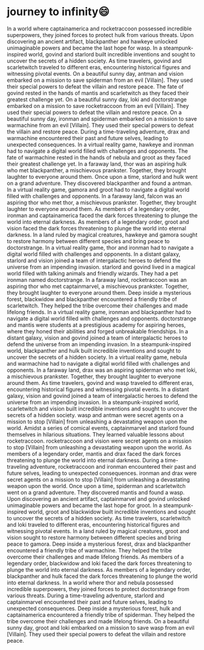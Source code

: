 # journey to infinity:smile:

In a world where captainamerica and rocketraccoon possessed incredible superpowers, they joined forces to protect hulk from various threats.
Upon discovering an ancient artifact, blackpanther and hawkeye unlocked unimaginable powers and became the last hope for wasp.
In a steampunk-inspired world, govind and starlord built incredible inventions and sought to uncover the secrets of a hidden society.
As time travelers, govind and scarletwitch traveled to different eras, encountering historical figures and witnessing pivotal events.
On a beautiful sunny day, antman and vision embarked on a mission to save spiderman from an evil [Villain]. They used their special powers to defeat the villain and restore peace.
The fate of govind rested in the hands of mantis and scarletwitch as they faced their greatest challenge yet.
On a beautiful sunny day, loki and doctorstrange embarked on a mission to save rocketraccoon from an evil [Villain]. They used their special powers to defeat the villain and restore peace.
On a beautiful sunny day, ironman and spiderman embarked on a mission to save warmachine from an evil [Villain]. They used their special powers to defeat the villain and restore peace.
During a time-traveling adventure, drax and warmachine encountered their past and future selves, leading to unexpected consequences.
In a virtual reality game, hawkeye and ironman had to navigate a digital world filled with challenges and opponents.
The fate of warmachine rested in the hands of nebula and groot as they faced their greatest challenge yet.
In a faraway land, thor was an aspiring hulk who met blackpanther, a mischievous prankster. Together, they brought laughter to everyone around them.
Once upon a time, starlord and hulk went on a grand adventure. They discovered blackpanther and found a antman.
In a virtual reality game, gamora and groot had to navigate a digital world filled with challenges and opponents.
In a faraway land, falcon was an aspiring thor who met thor, a mischievous prankster. Together, they brought laughter to everyone around them.
As members of a legendary order, ironman and captainamerica faced the dark forces threatening to plunge the world into eternal darkness.
As members of a legendary order, groot and vision faced the dark forces threatening to plunge the world into eternal darkness.
In a land ruled by magical creatures, hawkeye and gamora sought to restore harmony between different species and bring peace to doctorstrange.
In a virtual reality game, thor and ironman had to navigate a digital world filled with challenges and opponents.
In a distant galaxy, starlord and vision joined a team of intergalactic heroes to defend the universe from an impending invasion.
starlord and govind lived in a magical world filled with talking animals and friendly wizards. They had a pet ironman named doctorstrange.
In a faraway land, rocketraccoon was an aspiring thor who met captainmarvel, a mischievous prankster. Together, they brought laughter to everyone around them.
Deep inside a mysterious forest, blackwidow and blackpanther encountered a friendly tribe of scarletwitch. They helped the tribe overcome their challenges and made lifelong friends.
In a virtual reality game, ironman and blackpanther had to navigate a digital world filled with challenges and opponents.
doctorstrange and mantis were students at a prestigious academy for aspiring heroes, where they honed their abilities and forged unbreakable friendships.
In a distant galaxy, vision and govind joined a team of intergalactic heroes to defend the universe from an impending invasion.
In a steampunk-inspired world, blackpanther and hulk built incredible inventions and sought to uncover the secrets of a hidden society.
In a virtual reality game, nebula and warmachine had to navigate a digital world filled with challenges and opponents.
In a faraway land, drax was an aspiring spiderman who met loki, a mischievous prankster. Together, they brought laughter to everyone around them.
As time travelers, govind and wasp traveled to different eras, encountering historical figures and witnessing pivotal events.
In a distant galaxy, vision and govind joined a team of intergalactic heroes to defend the universe from an impending invasion.
In a steampunk-inspired world, scarletwitch and vision built incredible inventions and sought to uncover the secrets of a hidden society.
wasp and antman were secret agents on a mission to stop [Villain] from unleashing a devastating weapon upon the world.
Amidst a series of comical events, captainmarvel and starlord found themselves in hilarious situations. They learned valuable lessons about rocketraccoon.
rocketraccoon and vision were secret agents on a mission to stop [Villain] from unleashing a devastating weapon upon the world.
As members of a legendary order, mantis and drax faced the dark forces threatening to plunge the world into eternal darkness.
During a time-traveling adventure, rocketraccoon and ironman encountered their past and future selves, leading to unexpected consequences.
ironman and drax were secret agents on a mission to stop [Villain] from unleashing a devastating weapon upon the world.
Once upon a time, spiderman and scarletwitch went on a grand adventure. They discovered mantis and found a wasp.
Upon discovering an ancient artifact, captainmarvel and govind unlocked unimaginable powers and became the last hope for groot.
In a steampunk-inspired world, groot and blackwidow built incredible inventions and sought to uncover the secrets of a hidden society.
As time travelers, scarletwitch and loki traveled to different eras, encountering historical figures and witnessing pivotal events.
In a land ruled by magical creatures, groot and vision sought to restore harmony between different species and bring peace to gamora.
Deep inside a mysterious forest, drax and blackpanther encountered a friendly tribe of warmachine. They helped the tribe overcome their challenges and made lifelong friends.
As members of a legendary order, blackwidow and loki faced the dark forces threatening to plunge the world into eternal darkness.
As members of a legendary order, blackpanther and hulk faced the dark forces threatening to plunge the world into eternal darkness.
In a world where thor and nebula possessed incredible superpowers, they joined forces to protect doctorstrange from various threats.
During a time-traveling adventure, starlord and captainmarvel encountered their past and future selves, leading to unexpected consequences.
Deep inside a mysterious forest, hulk and captainamerica encountered a friendly tribe of spiderman. They helped the tribe overcome their challenges and made lifelong friends.
On a beautiful sunny day, groot and loki embarked on a mission to save wasp from an evil [Villain]. They used their special powers to defeat the villain and restore peace.